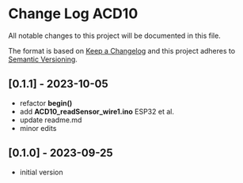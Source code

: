 # Change Log ACD10

All notable changes to this project will be documented in this file.

The format is based on [Keep a Changelog](http://keepachangelog.com/)
and this project adheres to [Semantic Versioning](http://semver.org/).


## [0.1.1] - 2023-10-05
- refactor **begin()**
- add **ACD10_readSensor_wire1.ino** ESP32 et al.
- update readme.md
- minor edits


## [0.1.0] - 2023-09-25
- initial version



